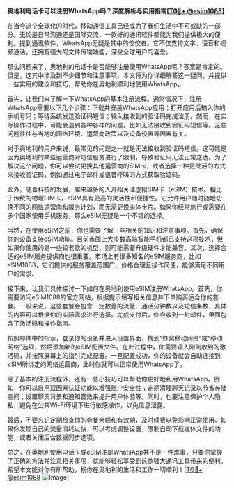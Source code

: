 **奥地利电话卡可以注册WhatsApp吗？深度解析与实用指南[[TG💪+ @esim1088](https://t.me/s/esim1088)]**

在当今这个全球化的时代，移动通信工具已经成为了我们生活中不可或缺的一部分。无论是日常沟通还是国际交流，一款好的通讯软件都能为我们提供极大的便利。提到通讯软件，WhatsApp无疑是其中的佼佼者。它不仅支持文字、语音和视频通话，还拥有强大的文件传输功能，深受全球用户的喜爱。

那么问题来了，奥地利的电话卡是否能够注册使用WhatsApp呢？答案是肯定的。但是，这其中涉及到不少细节和注意事项，本文将为你详细解答这一疑问，并提供一些实用的建议和技巧，帮助你在奥地利顺利地使用WhatsApp。

首先，让我们来了解一下WhatsApp的基本注册流程。通常情况下，注册WhatsApp需要以下几个步骤：下载并安装WhatsApp应用；打开应用后输入你的手机号码；等待系统发送验证码短信；输入接收到的验证码完成注册。然而，在实际操作过程中，可能会遇到各种各样的问题，比如无法接收到验证码短信等。这些问题往往与当地的网络环境、运营商政策以及设备设置等因素有关。

对于奥地利的用户来说，最常见的问题之一就是无法接收到验证码短信。这可能是因为奥地利的某些运营商对短信服务进行了限制，导致验证码无法正常送达。为了解决这个问题，你可以尝试更换其他运营商的SIM卡，或者选择一种更灵活的方式来接收验证码，例如通过电子邮件或语音呼叫的方式获取验证码。

此外，随着科技的发展，越来越多的人开始关注虚拟SIM卡（eSIM）技术。相比于传统的物理SIM卡，eSIM具有更高的灵活性和便捷性。它允许用户随时随地切换不同的网络运营商和服务计划，而无需更换实体卡片。如果你经常旅行或需要在多个国家使用手机服务，那么eSIM无疑是一个不错的选择。

当然，在使用eSIM之前，你也需要了解一些相关的知识和注意事项。首先，确保你的设备支持eSIM功能。目前市面上大多数高端智能手机都已支持这项技术，但如果你使用的是一些较老款的机型，则可能需要升级硬件才能兼容。其次，选择合适的eSIM服务提供商也很重要。市场上有很多知名的eSIM服务商，比如eSIM1088，它们提供的服务覆盖范围广、价格合理且操作简便，能够满足不同用户的需求。

接下来，让我们具体探讨一下如何在奥地利使用eSIM注册WhatsApp。首先，你需要访问eSIM1088的官方网站，根据提示填写相关信息并下单购买适合你的套餐。一般来说，这些套餐会包含一定数量的流量、通话分钟数以及短信条数，具体的内容可以根据你的实际需求进行选择。完成支付后，你会收到一封邮件，里面包含了激活码和操作指南。

按照邮件中的指示，登录你的设备并进入设置界面，找到“蜂窝移动网络”或“移动网络”选项，然后添加新的eSIM配置文件。在此过程中，你需要输入刚刚收到的激活码，并按照屏幕上的指引完成配置。一旦配置成功，你的设备就会自动连接到eSIM所绑定的网络运营商，此时你就可以正常使用WhatsApp了。

除了基本的注册流程外，还有一些小技巧可以帮助你更好地利用WhatsApp。例如，你可以启用双因素认证功能以增强账户安全性；定期清理聊天记录以节省存储空间；设置聊天背景和通知音效来提升用户体验等。同时，也要注意保护个人隐私，避免在公共Wi-Fi环境下进行敏感操作，以免信息泄露。

最后，不要忘记定期检查你的套餐余额和有效期，及时续费以免影响正常使用。如果你发现自己的流量消耗过快，可以考虑调整设置，限制自动下载媒体文件的功能，或者关闭后台数据同步选项。

总之，在奥地利使用电话卡或eSIM注册WhatsApp并不是一件难事，只要你掌握了正确的方法并注意相关事项，就能够轻松享受到这款强大通讯工具带来的便利。希望本文能对你有所帮助，祝你在奥地利的生活和工作一切顺利！[[TG💪+ @esim1088](https://t.me/s/esim1088) ![Image](https://i.postimg.cc/4NQfJmqS/Snipaste-2025-05-13-00-14-12.png)]